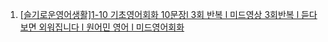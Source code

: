 1. [[슬기로운영어생활]1-10 기초영어회화 10문장l 3회 반복 l 미드영상 3회반복 l 듣다보면 외워집니다 l 원어민 영어 l 미드영어회화](https://youtu.be/yHu8zw8gAyc)